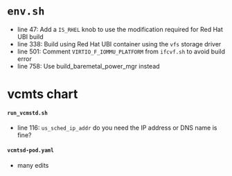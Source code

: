 # `env.sh` 
- line 47: Add a `IS_RHEL` knob to use the modification required for Red Hat UBI build
- line 338: Build using Red Hat UBI container using the `vfs` storage driver
- line 501: Comment `VIRTIO_F_IOMMU_PLATFORM` from `ifcvf.sh` to avoid build error
- line 758: Use build_baremetal_power_mgr instead

# vcmts chart

#### `run_vcmstd.sh`
- line 116: `us_sched_ip_addr` do you need the IP address or DNS name is fine?


#### `vcmtsd-pod.yaml`
- many edits